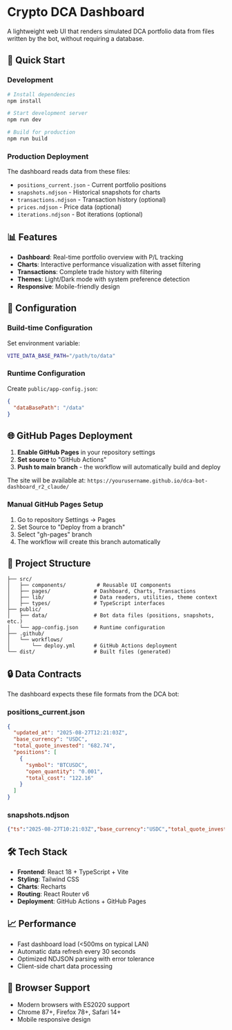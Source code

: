 # Crypto DCA Dashboard

A lightweight web UI that renders simulated DCA portfolio data from files written by the bot, without requiring a database.

## 🚀 Quick Start

### Development
```bash
# Install dependencies
npm install

# Start development server
npm run dev

# Build for production
npm run build
```

### Production Deployment

The dashboard reads data from these files:
- `positions_current.json` - Current portfolio positions
- `snapshots.ndjson` - Historical snapshots for charts
- `transactions.ndjson` - Transaction history (optional)
- `prices.ndjson` - Price data (optional)
- `iterations.ndjson` - Bot iterations (optional)

## 📊 Features

- **Dashboard**: Real-time portfolio overview with P/L tracking
- **Charts**: Interactive performance visualization with asset filtering
- **Transactions**: Complete trade history with filtering
- **Themes**: Light/Dark mode with system preference detection
- **Responsive**: Mobile-friendly design

## 🔧 Configuration

### Build-time Configuration
Set environment variable:
```bash
VITE_DATA_BASE_PATH="/path/to/data"
```

### Runtime Configuration
Create `public/app-config.json`:
```json
{
  "dataBasePath": "/data"
}
```

## 🌐 GitHub Pages Deployment

1. **Enable GitHub Pages** in your repository settings
2. **Set source** to "GitHub Actions"
3. **Push to main branch** - the workflow will automatically build and deploy

The site will be available at: `https://yourusername.github.io/dca-bot-dashboard_r2_claude/`

### Manual GitHub Pages Setup

1. Go to repository Settings → Pages
2. Set Source to "Deploy from a branch"
3. Select "gh-pages" branch
4. The workflow will create this branch automatically

## 📁 Project Structure

```
├── src/
│   ├── components/          # Reusable UI components
│   ├── pages/              # Dashboard, Charts, Transactions
│   ├── lib/                # Data readers, utilities, theme context
│   ├── types/              # TypeScript interfaces
├── public/
│   ├── data/               # Bot data files (positions, snapshots, etc.)
│   └── app-config.json     # Runtime configuration
├── .github/
│   └── workflows/
│       └── deploy.yml      # GitHub Actions deployment
└── dist/                   # Built files (generated)
```

## 🔒 Data Contracts

The dashboard expects these file formats from the DCA bot:

### positions_current.json
```json
{
  "updated_at": "2025-08-27T12:21:03Z",
  "base_currency": "USDC", 
  "total_quote_invested": "682.74",
  "positions": [
    {
      "symbol": "BTCUSDC",
      "open_quantity": "0.001",
      "total_cost": "122.16"
    }
  ]
}
```

### snapshots.ndjson
```json
{"ts":"2025-08-27T10:21:03Z","base_currency":"USDC","total_quote_invested":"620.75","total_market_value":"626.37","total_unrealized_pl":"5.62","positions":[{"symbol":"ETHUSDC","open_qty":"0.0223","total_cost":"102.11","price":"4601.8","market_value":"102.62","unrealized_pl":"0.51"}]}
```

## 🛠️ Tech Stack

- **Frontend**: React 18 + TypeScript + Vite
- **Styling**: Tailwind CSS
- **Charts**: Recharts
- **Routing**: React Router v6
- **Deployment**: GitHub Actions + GitHub Pages

## 📈 Performance

- Fast dashboard load (<500ms on typical LAN)
- Automatic data refresh every 30 seconds
- Optimized NDJSON parsing with error tolerance
- Client-side chart data processing

## 🔧 Browser Support

- Modern browsers with ES2020 support
- Chrome 87+, Firefox 78+, Safari 14+
- Mobile responsive design
